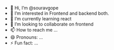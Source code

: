 - 👋 Hi, I’m @souravgope
- 👀 I’m interested in Frontend and backend both.
- 🌱 I’m currently learning react 
- 💞️ I’m looking to collaborate on frontend 
- 📫 How to reach me ...
- 😄 Pronouns: ...
- ⚡ Fun fact: ...

<!---
souravgope/souravgope is a ✨ special ✨ repository because its `README.md` (this file) appears on your GitHub profile.
You can click the Preview link to take a look at your changes.
--->
